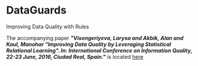 DataGuards
==========

Improving Data Quality with Rules

The accompanying paper ***"Visengeriyeva, Larysa and Akbik, Alan and Kaul, Manohar "Improving Data Quality by Leveraging Statistical Relational Learning". In: International Conference on Information Quality, 22-23 June, 2016, Ciudad Real, Spain."*** is located [here](https://github.com/visenger/srl-for-data-cleaning-paper)
